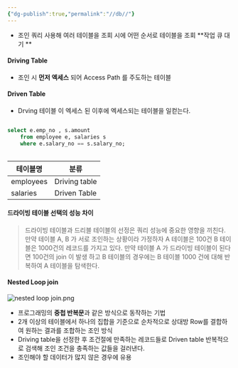 ```yaml
---
{"dg-publish":true,"permalink":"//db//"}
---
```



- 조인 쿼리 사용해 여러 테이블을 조회 시에 어떤 순서로 테이블을 조회 
  **작업 큐 대기 ** 
#### Driving Table
- 조인 시 **먼저 엑세스** 되어 Access Path 를 주도하는 테이블


#### Driven Table
- Drving 테이블 이 엑세스 된 이후에 엑세스되는 테이블을 일컫는다.


``` sql

select e.emp_no , s.amount 
	from employee e, salaries s 
	where e.salary_no == s.salary_no;
 
```

| 테이블명      | 분류            |
| --------- | ------------- |
| employees | Driving table |
| salaries  | Driven Table  |


#### 드라이빙 테이블 선택의 성능 차이

> 드라이빙 테이블과 드리블 테이블의 선정은 쿼리 성능에 중요한 영향을 끼친다.
> 만약 테이블 A, B 가 서로 조인하는 상황이라 가정하자 A 테이블은 100건 B 테이블은 1000건의 레코드를 가지고 있다.
> 만약 테이블 A 가 드라이빙 테이블이 된다면 100건의 join 이 발생 하고  B 테이블의 경우에는 B 테이블 1000 건에 대해 반복하여 A 테이블을 탐색한다.










#### Nested Loop join

![nested loop join.png](/img/user/images/nested-loop-join.png)
- 프로그래밍의 **중첩 반복문**과 같은 방식으로 동작하는 기법
- 2개 이상의 테이블에서 하나의 집합을 기준으로 순차적으로 상대방 Row를 결합하여 원하는 결과를 조합하는 조인 방식
- Driving table을 선정한 후 조건절에 만족하는 레코드들로 Driven table 반복적으로 검색해 조인 조건을 충족하는 값들을 걸러낸다.
- 조인해야 할 데이터가 많지 않은 경우에 유용



